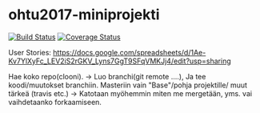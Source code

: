﻿# ohtu2017-miniprojekti
[![Build Status](https://travis-ci.org/TheDreadfulSix/ohtu2017-miniprojekti.svg?branch=master)](https://travis-ci.org/TheDreadfulSix/ohtu2017-miniprojekti)
[![Coverage Status](https://coveralls.io/repos/github/TheDreadfulSix/ohtu2017-miniprojekti/badge.svg?branch=master)](https://coveralls.io/github/TheDreadfulSix/ohtu2017-miniprojekti?branch=master)

User Stories:
https://docs.google.com/spreadsheets/d/1Ae-Kv7YlXyFc_LEV2iS2rGKV_Lyns7GgT9SFqVMKJj4/edit?usp=sharing

Hae koko repo(clooni). -> Luo branchi(git remote ....), Ja tee koodi/muutokset branchiin. Masteriin vain "Base"/pohja projektille/ muut tärkeä (travis etc.) -> Katotaan myöhemmin miten me mergetään, yms. vai vaihdetaanko forkaamiseen.
